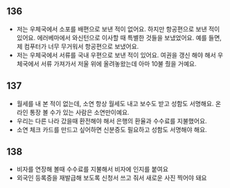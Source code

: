 ## 136
- 저는 우체국에서 소포를 배편으로 보낸 적이 없어요. 하지만 항공편으로 보낸 적이 있어요. 에러베마에서 와신턴으로 이사할 때 특별한 것들을 보냈었어요. 예를 들면, 제 컴푸터가 너무 무거워서 항공편으로 보냈어요.
- 저는 우체국에서 서류를 국내 우편으로 보낸 적이 있어요. 여권을 갱신 해야 해서 우체국에서 서류 가져가서 저울 위에 올려놓왔는데 아마 10불 줬을 거예요.
## 137
* 월세를 내 본 적이 없는데, 소연 항상 월세도 내고 보수도 받고 성함도 서명해요. 온라인 통장 볼 수가 있는 사람은 소연만이예요.
* 우리는 다른 나라 갔을때 환전해야 해서 은행의 환율과 수수료를 지불했어요.
* 소연 체크 카드를 만드고 싶어하면  신분증도 필요하고 성함도 서명해야 해요.
## 138
* 비자를 연장해 볼때 수수료를 지불해서 비자에 인지를 붙여요
* 외국인 등록증을 재발급해 보도록 신청서 쓰고 줘서 새로운 사진 찍어야 돼요